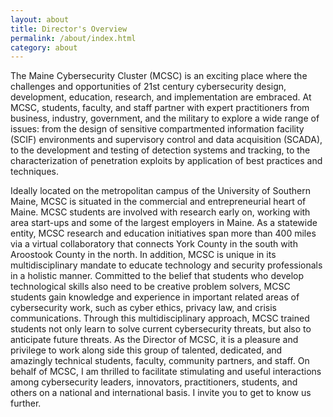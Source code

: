 ```yaml
---
layout: about
title: Director's Overview
permalink: /about/index.html
category: about
---
```



The Maine Cybersecurity Cluster (MCSC) is an exciting place where the challenges and opportunities of 21st century cybersecurity design, development, education, research, and implementation are embraced. At MCSC, students, faculty, and staff partner with expert practitioners from business, industry, government, and the military to explore a wide range of issues: from the design of sensitive compartmented information facility (SCIF) environments and supervisory control and data acquisition (SCADA), to the development and testing of detection systems and tracking, to the characterization of penetration exploits by application of best practices and techniques. 

Ideally located on the metropolitan campus of the University of Southern Maine, MCSC is situated in the commercial and entrepreneurial heart of Maine. MCSC students are involved with research early on, working with area start-ups and some of the largest employers in Maine. As a statewide entity, MCSC research and education initiatives span more than 400 miles via a virtual collaboratory that connects York County in the south with Aroostook County in the north. In addition, MCSC is unique in its multidisciplinary mandate to educate technology and security professionals in a holistic manner. Committed to the belief that students who develop technological skills also need to be creative problem solvers, MCSC students gain knowledge and experience in important related areas of cybersecurity work, such as cyber ethics, privacy law, and crisis communications. Through this multidisciplinary approach, MCSC trained students not only learn to solve current cybersecurity threats, but also to anticipate future threats. As the Director of MCSC, it is a pleasure and privilege to work along side this group of talented, dedicated, and amazingly technical students, faculty, community partners, and staff. On behalf of MCSC, I am thrilled to facilitate stimulating and useful interactions among cybersecurity leaders, innovators, practitioners, students, and others on a national and international basis. I invite you to get to know us further.